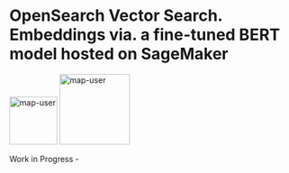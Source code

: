 # OpenSearch Vector Search. Embeddings via. a fine-tuned BERT model hosted on SageMaker

<img width="85" alt="map-user" src="https://img.shields.io/badge/views-062-green"> <img width="125" alt="map-user" src="https://img.shields.io/badge/unique visits-008-green">

Work in Progress -
